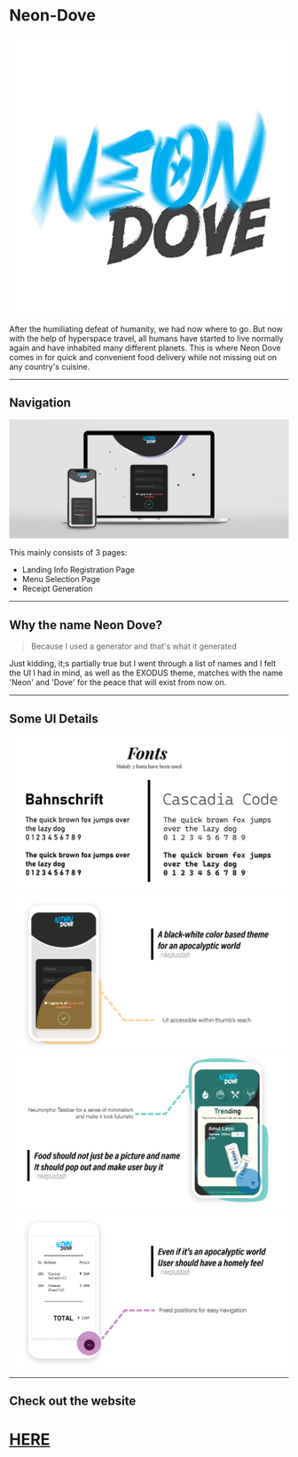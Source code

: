 # Neon-Dove

![logo](./styles/resource/Logo-Light.png)

After the humiliating defeat of humanity, we had now where to go. But now with the help of hyperspace travel, all humans have started to live normally again and have inhabited many different planets. This is where Neon Dove comes in for quick and convenient food delivery while not missing out on any country's cuisine.

---
## Navigation

![](styles/resource/picture.png)

This mainly consists of 3 pages:

* Landing Info Registration Page
* Menu Selection Page
* Receipt Generation

---
## Why the name Neon Dove?

> Because I used a generator and that's what it generated

Just kidding, it;s partially true but I went through a list of names and I felt the UI I had in mind, as well as the EXODUS theme, matches with the name 'Neon' and 'Dove' for the peace that will exist from now on.

---
## Some UI Details

![](styles/resource/temp-02.jpg)
![](styles/resource/temp-01.jpg)
![](styles/resource/temp-03.jpg)
![](styles/resource/temp-04.jpg)

---
## Check out the website

<h1><a class="img" href="https://nikeplusdash.github.io/sasageyo/" target="_blank">HERE</a></h1>
